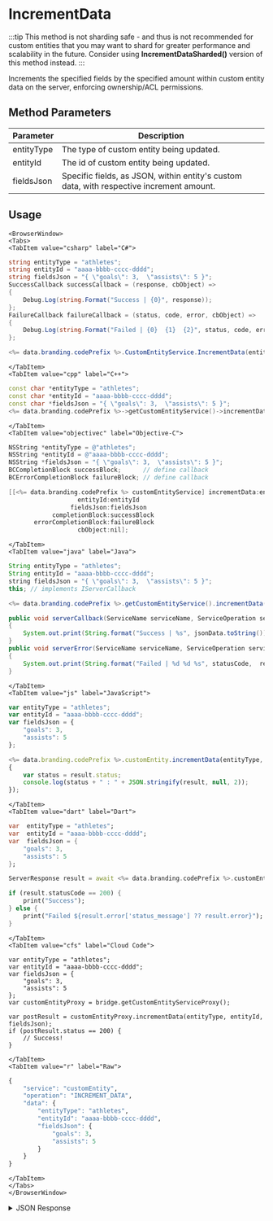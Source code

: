 # IncrementData

:::tip
This method is not sharding safe - and thus is not recommended for custom entities that you may want to shard for greater performance and scalability in the future. 
Consider using <strong>IncrementDataSharded()</strong> version of this method instead.
:::

Increments the specified fields by the specified amount within custom entity data on the server, enforcing ownership/ACL permissions.

<PartialServop service_name="customEntity" operation_name="INCREMENT_DATA" />

## Method Parameters
Parameter | Description
--------- | -----------
entityType | The type of custom entity being updated. 
entityId | The id of custom entity being updated. 
fieldsJson | Specific fields, as JSON, within entity's custom data, with respective increment amount.

## Usage

```mdx-code-block
<BrowserWindow>
<Tabs>
<TabItem value="csharp" label="C#">
```

```csharp
string entityType = "athletes";
string entityId = "aaaa-bbbb-cccc-dddd";
string fieldsJson = "{ \"goals\": 3,  \"assists\": 5 }";
SuccessCallback successCallback = (response, cbObject) =>
{
    Debug.Log(string.Format("Success | {0}", response));
};
FailureCallback failureCallback = (status, code, error, cbObject) =>
{
    Debug.Log(string.Format("Failed | {0}  {1}  {2}", status, code, error));
};

<%= data.branding.codePrefix %>.CustomEntityService.IncrementData(entityType, entityId, fieldsJson, successCallback, failureCallback);
```

```mdx-code-block
</TabItem>
<TabItem value="cpp" label="C++">
```

```cpp
const char *entityType = "athletes";
const char *entityId = "aaaa-bbbb-cccc-dddd";
const char *fieldsJson = "{ \"goals\": 3,  \"assists\": 5 }";
<%= data.branding.codePrefix %>->getCustomEntityService()->incrementData(entityType, entityId, fieldsJson, this);
```

```mdx-code-block
</TabItem>
<TabItem value="objectivec" label="Objective-C">
```

```objectivec
NSString *entityType = @"athletes";
NSString *entityId = @"aaaa-bbbb-cccc-dddd";
NSString *fieldsJson = "{ \"goals\": 3,  \"assists\": 5 }";
BCCompletionBlock successBlock;      // define callback
BCErrorCompletionBlock failureBlock; // define callback

[[<%= data.branding.codePrefix %> customEntityService] incrementData:entityType
                   entityId:entityId
                 fieldsJson:fieldsJson
            completionBlock:successBlock
       errorCompletionBlock:failureBlock
                   cbObject:nil];
```

```mdx-code-block
</TabItem>
<TabItem value="java" label="Java">
```

```java
String entityType = "athletes";
String entityId = "aaaa-bbbb-cccc-dddd";
string fieldsJson = "{ \"goals\": 3,  \"assists\": 5 }";
this; // implements IServerCallback

<%= data.branding.codePrefix %>.getCustomEntityService().incrementData(entityType, entityId, fieldsJson, this);

public void serverCallback(ServiceName serviceName, ServiceOperation serviceOperation, JSONObject jsonData)
{
    System.out.print(String.format("Success | %s", jsonData.toString()));
}
public void serverError(ServiceName serviceName, ServiceOperation serviceOperation, int statusCode, int reasonCode, String jsonError)
{
    System.out.print(String.format("Failed | %d %d %s", statusCode,  reasonCode, jsonError.toString()));
}
```

```mdx-code-block
</TabItem>
<TabItem value="js" label="JavaScript">
```

```javascript
var entityType = "athletes";
var entityId = "aaaa-bbbb-cccc-dddd";
var fieldsJson = { 
    "goals": 3, 
    "assists": 5 
};

<%= data.branding.codePrefix %>.customEntity.incrementData(entityType, entityId, fieldsJson, result =>
{
    var status = result.status;
    console.log(status + " : " + JSON.stringify(result, null, 2));
});
```

```mdx-code-block
</TabItem>
<TabItem value="dart" label="Dart">
```

```dart
var  entityType = "athletes";
var  entityId = "aaaa-bbbb-cccc-dddd";
var  fieldsJson = { 
    "goals": 3, 
    "assists": 5 
};

ServerResponse result = await <%= data.branding.codePrefix %>.customEntityService.incrementData(entityType:entityType, entityId:entityId, fieldsJson:fieldsJson);

if (result.statusCode == 200) {
    print("Success");
} else {
    print("Failed ${result.error['status_message'] ?? result.error}");
}
```

```mdx-code-block
</TabItem>
<TabItem value="cfs" label="Cloud Code">
```

```cfscript
var entityType = "athletes";
var entityId = "aaaa-bbbb-cccc-dddd";
var fieldsJson = { 
    "goals": 3, 
    "assists": 5 
};
var customEntityProxy = bridge.getCustomEntityServiceProxy();

var postResult = customEntityProxy.incrementData(entityType, entityId, fieldsJson);
if (postResult.status == 200) {
    // Success!
}
```

```mdx-code-block
</TabItem>
<TabItem value="r" label="Raw">
```

```r
{
	"service": "customEntity",
	"operation": "INCREMENT_DATA",
	"data": {
		"entityType": "athletes",
		"entityId": "aaaa-bbbb-cccc-dddd",
		"fieldsJson": { 
            "goals": 3, 
            "assists": 5 
        }
	}
}
```

```mdx-code-block
</TabItem>
</Tabs>
</BrowserWindow>
```

<details>
<summary>JSON Response</summary>

```json
{
  "data": {
    "entityId": "aaaa-bbbb-cccc-dddd",
    "version": 2,
    "acl": {
      "other": 2
    },
    "ownerId": null,
    "expiresAt": null,
    "timeToLive": null,
    "createdAt": 1586047449214,
    "updatedAt": 1591290232477,
    "data": {
        "goals": 3, 
        "assists": 5 
    },
    "entityType": "athletes"
  },
  "status": 200
}
```
</details>

